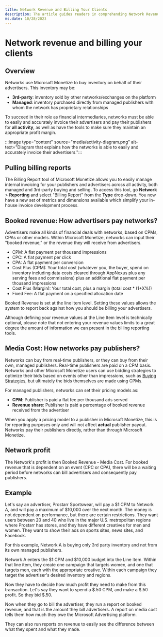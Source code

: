 ```yaml
---
title: Network Revenue and Billing Your Clients
description: The article guides readers in comprehending Network Revenue, media cost, network profit, and client billing processes.
ms.date: 10/28/2023
---
```


# Network revenue and billing your clients

## Overview

Networks use Microsoft Monetize to buy inventory on behalf of their advertisers. This inventory may be:

- **3rd-party**: inventory sold by other networks/exchanges on the platform
- **Managed**: inventory purchased directly from managed publishers with whom the network has proprietary relationships

To succeed in their role as financial intermediaries, networks must be able to easily and accurately invoice their advertisers and pay their publishers for **all activity**, as well as have the tools to make sure they maintain an appropriate profit margin.

:::image type="content" source="media/activity-diagram.png" alt-text="Diagram that explains how the networks is able to easily and accurately invoice their advertisers.":::

## Pulling billing reports

The Billing Report tool of Microsoft Monetize allows you to easily manage internal invoicing for your publishers and advertisers across all activity, both managed and 3rd-party buying and selling. To access this tool, go **Network**  >  **Reporting** and select "Billing Report" from the **Type** drop-down. You now have a new set of metrics and dimensions available which simplify your in-house invoice development process.

## Booked revenue: How advertisers pay networks?

Advertisers make all kinds of financial deals with networks, based on CPMs, CPAs or other models. Within Microsoft Monetize, networks can input their "booked revenue," or the revenue they will receive from advertisers.

- CPM: A flat payment per thousand impressions
- CPC: A flat payment per click
- CPA: A flat payment per conversion
- Cost Plus (CPM): Your total cost (whatever you, the buyer, spend on inventory including data costs cleared through AppNexus plus any serving fees and commissions) plus an additional flat payment per thousand impressions
- Cost Plus (Margin): Your total cost, plus a margin (total cost \*  (1+X%))
- Fixed Fee: A flat payment on a specified allocation date

Booked Revenue is set at the line item level. Setting these values allows the system to report back against how you should be billing your
advertisers.

Although defining your revenue values at the Line Item level is technically optional, please note that not entering your revenue values limits to a great degree the amount of information we can present in the billing reporting tools.

## Media Cost: How networks pay publishers?

Networks can buy from real-time publishers, or they can buy from their own, managed publishers. Real-time publishers are paid on a CPM basis. Networks and other Microsoft Monetize users can use bidding strategies to optimize their bids based on events other than impressions, such as [Buying Strategies](buying-strategies.md), but ultimately the bids themselves are made using CPMs.

For managed publishers, networks can set their pricing models as:

- **CPM**: Publisher is paid a flat fee per thousand ads served
- **Revenue share**: Publisher is paid a percentage of booked revenue received from the advertiser

When you apply a pricing model to a publisher in Microsoft Monetize, this is for reporting purposes only and will not affect **actual** publisher payout. Networks pay their publishers directly, rather than through Microsoft Monetize.

## Network profit

The Network's profit is then Booked Revenue - Media Cost. For booked revenue that is dependent on an event (CPC or CPA), there will be a waiting period before networks can bill advertisers and consequently pay publishers.

## Example

Let's say an advertiser, Prostarr Sportswear, will pay a $1 CPM to Network A, and will pay a maximum of $10,000 over the next month. The money is not dependent on performance, but there are certain restrictions. They want users between 20 and 40 who live in the major U.S. metropolitan regions where Prostarr has stores, and they have different creatives for men and women. They want to show their ads on sports sites, news sites, and Facebook.

For this example, Network A is buying only 3rd party inventory and not from its own managed publishers.

Network A enters the $1 CPM and $10,000 budget into the Line Item. Within that line item, they create one campaign that targets women, and one that targets men, each with the appropriate creative. Within each campaign they target the advertiser's desired inventory and regions.

Now they have to decide how much profit they need to make from this transaction. Let's say they want to spend a $.50 CPM, and make a $.50 profit. So they bid $.50.

Now when they go to bill the advertiser, they run a report on booked revenue, and that is the amount they bill advertisers. A report on media cost tells them how much they owe the Microsoft Advertising platform.

They can also run reports on revenue to easily see the difference between what they spent and what they made.
